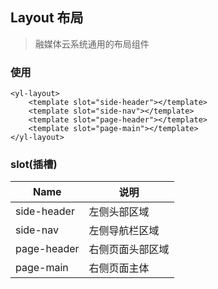 

## Layout 布局

> 融媒体云系统通用的布局组件

### 使用

``` 
<yl-layout>
    <template slot="side-header"></template>
    <template slot="side-nav"></template>
    <template slot="page-header"></template>
    <template slot="page-main"></template>
</yl-layout>
```

### slot(插槽)

| Name        | 说明             |
| ----------- | ---------------- |
| side-header | 左侧头部区域     |
| side-nav    | 左侧导航栏区域   |
| page-header | 右侧页面头部区域 |
| page-main   | 右侧页面主体     |

